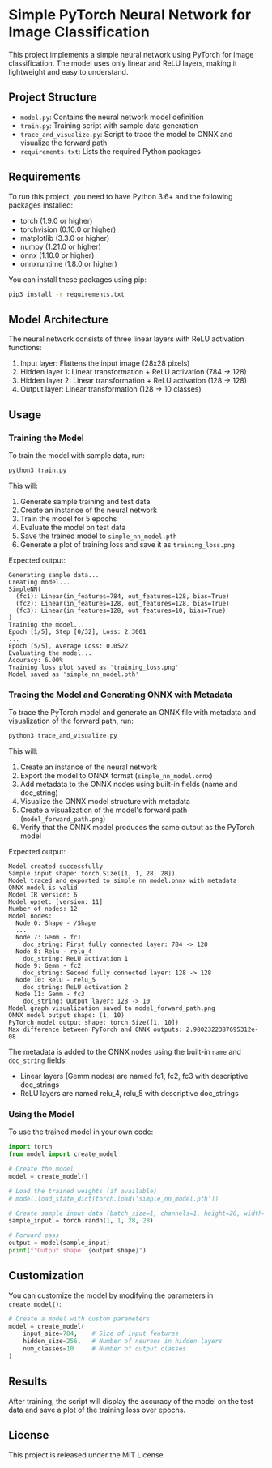 # Simple PyTorch Neural Network for Image Classification

This project implements a simple neural network using PyTorch for image classification. The model uses only linear and ReLU layers, making it lightweight and easy to understand.

## Project Structure

- `model.py`: Contains the neural network model definition
- `train.py`: Training script with sample data generation
- `trace_and_visualize.py`: Script to trace the model to ONNX and visualize the forward path
- `requirements.txt`: Lists the required Python packages

## Requirements

To run this project, you need to have Python 3.6+ and the following packages installed:

- torch (1.9.0 or higher)
- torchvision (0.10.0 or higher)
- matplotlib (3.3.0 or higher)
- numpy (1.21.0 or higher)
- onnx (1.10.0 or higher)
- onnxruntime (1.8.0 or higher)

You can install these packages using pip:

```bash
pip3 install -r requirements.txt
```

## Model Architecture

The neural network consists of three linear layers with ReLU activation functions:

1. Input layer: Flattens the input image (28x28 pixels)
2. Hidden layer 1: Linear transformation + ReLU activation (784 -> 128)
3. Hidden layer 2: Linear transformation + ReLU activation (128 -> 128)
4. Output layer: Linear transformation (128 -> 10 classes)

## Usage

### Training the Model

To train the model with sample data, run:

```bash
python3 train.py
```

This will:
1. Generate sample training and test data
2. Create an instance of the neural network
3. Train the model for 5 epochs
4. Evaluate the model on test data
5. Save the trained model to `simple_nn_model.pth`
6. Generate a plot of training loss and save it as `training_loss.png`

Expected output:
```
Generating sample data...
Creating model...
SimpleNN(
  (fc1): Linear(in_features=784, out_features=128, bias=True)
  (fc2): Linear(in_features=128, out_features=128, bias=True)
  (fc3): Linear(in_features=128, out_features=10, bias=True)
)
Training the model...
Epoch [1/5], Step [0/32], Loss: 2.3001
...
Epoch [5/5], Average Loss: 0.0522
Evaluating the model...
Accuracy: 6.00%
Training loss plot saved as 'training_loss.png'
Model saved as 'simple_nn_model.pth'
```

### Tracing the Model and Generating ONNX with Metadata

To trace the PyTorch model and generate an ONNX file with metadata and visualization of the forward path, run:

```bash
python3 trace_and_visualize.py
```

This will:
1. Create an instance of the neural network
2. Export the model to ONNX format (`simple_nn_model.onnx`)
3. Add metadata to the ONNX nodes using built-in fields (name and doc_string)
4. Visualize the ONNX model structure with metadata
5. Create a visualization of the model's forward path (`model_forward_path.png`)
6. Verify that the ONNX model produces the same output as the PyTorch model

Expected output:
```
Model created successfully
Sample input shape: torch.Size([1, 1, 28, 28])
Model traced and exported to simple_nn_model.onnx with metadata
ONNX model is valid
Model IR version: 6
Model opset: [version: 11]
Number of nodes: 12
Model nodes:
  Node 0: Shape - /Shape
  ...
  Node 7: Gemm - fc1
    doc_string: First fully connected layer: 784 -> 128
  Node 8: Relu - relu_4
    doc_string: ReLU activation 1
  Node 9: Gemm - fc2
    doc_string: Second fully connected layer: 128 -> 128
  Node 10: Relu - relu_5
    doc_string: ReLU activation 2
  Node 11: Gemm - fc3
    doc_string: Output layer: 128 -> 10
Model graph visualization saved to model_forward_path.png
ONNX model output shape: (1, 10)
PyTorch model output shape: torch.Size([1, 10])
Max difference between PyTorch and ONNX outputs: 2.9802322387695312e-08
```

The metadata is added to the ONNX nodes using the built-in `name` and `doc_string` fields:
- Linear layers (Gemm nodes) are named fc1, fc2, fc3 with descriptive doc_strings
- ReLU layers are named relu_4, relu_5 with descriptive doc_strings

### Using the Model

To use the trained model in your own code:

```python
import torch
from model import create_model

# Create the model
model = create_model()

# Load the trained weights (if available)
# model.load_state_dict(torch.load('simple_nn_model.pth'))

# Create sample input data (batch_size=1, channels=1, height=28, width=28)
sample_input = torch.randn(1, 1, 28, 28)

# Forward pass
output = model(sample_input)
print(f"Output shape: {output.shape}")
```

## Customization

You can customize the model by modifying the parameters in `create_model()`:

```python
# Create a model with custom parameters
model = create_model(
    input_size=784,    # Size of input features
    hidden_size=256,   # Number of neurons in hidden layers
    num_classes=10     # Number of output classes
)
```

## Results

After training, the script will display the accuracy of the model on the test data and save a plot of the training loss over epochs.

## License

This project is released under the MIT License.
